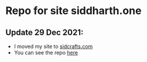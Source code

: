 # Repo for site siddharth.one

## Update 29 Dec 2021:
- I moved my site to [sidcrafts.com](https://sidcrafts.com)
- You can see the repo [here](https://github.com/sidcraftscode/sidcrafts.com)
